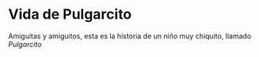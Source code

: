 # Vida de Pulgarcito

Amiguitas y amiguitos, esta es la historia de un niño muy chiquito, llamado _Pulgarcito_
